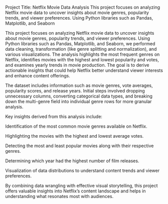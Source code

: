Project Title: Netflix Movie Data Analysis
This project focuses on analyzing Netflix movie data to uncover insights about movie genres, popularity trends, and viewer preferences. Using Python libraries such as Pandas, Matplotlib, and Seaborn


This project focuses on analyzing Netflix movie data to uncover insights about movie genres, popularity trends, and viewer preferences. Using Python libraries such as Pandas, Matplotlib, and Seaborn, we performed data cleaning, transformation (like genre splitting and normalization), and various visualizations. The analysis highlights the most frequent genres on Netflix, identifies movies with the highest and lowest popularity and votes, and examines yearly trends in movie production. The goal is to derive actionable insights that could help Netflix better understand viewer interests and enhance content offerings.

The dataset includes information such as movie genres, vote averages, popularity scores, and release years. Initial steps involved dropping unnecessary columns, converting categorical data types, and breaking down the multi-genre field into individual genre rows for more granular analysis.

Key insights derived from this analysis include:

Identification of the most common movie genres available on Netflix.

Highlighting the movies with the highest and lowest average votes.

Detecting the most and least popular movies along with their respective genres.

Determining which year had the highest number of film releases.

Visualization of data distributions to understand content trends and viewer preferences.

By combining data wrangling with effective visual storytelling, this project offers valuable insights into Netflix’s content landscape and helps in understanding what resonates most with audiences.



